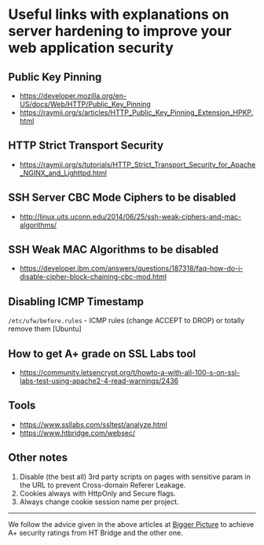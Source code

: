 # Useful links with explanations on server hardening to improve your web application security

## Public Key Pinning
- https://developer.mozilla.org/en-US/docs/Web/HTTP/Public_Key_Pinning
- https://raymii.org/s/articles/HTTP_Public_Key_Pinning_Extension_HPKP.html

## HTTP Strict Transport Security
- https://raymii.org/s/tutorials/HTTP_Strict_Transport_Security_for_Apache_NGINX_and_Lighttpd.html

## SSH Server CBC Mode Ciphers to be disabled
- http://linux.uits.uconn.edu/2014/06/25/ssh-weak-ciphers-and-mac-algorithms/

## SSH Weak MAC Algorithms to be disabled
- https://developer.ibm.com/answers/questions/187318/faq-how-do-i-disable-cipher-block-chaining-cbc-mod.html

## Disabling ICMP Timestamp
```/etc/ufw/before.rules``` - ICMP rules (change ACCEPT to DROP) or totally remove them [Ubuntu]

## How to get A+ grade on SSL Labs tool
- https://community.letsencrypt.org/t/howto-a-with-all-100-s-on-ssl-labs-test-using-apache2-4-read-warnings/2436

## Tools
- https://www.ssllabs.com/ssltest/analyze.html
- https://www.htbridge.com/websec/

## Other notes
1. Disable (the best all) 3rd party scripts on pages with sensitive param in the URL to prevent Cross-domain Referer Leakage.
2. Cookies always with HttpOnly and Secure flags.
3. Always change cookie session name per project.

---
We follow the advice given in the above articles at [Bigger Picture](https://www.biggerpicture.agency) to achieve A+ security ratings from HT Bridge and the other one.
